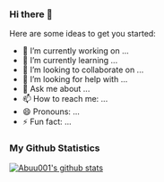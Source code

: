 ### Hi there 👋

Here are some ideas to get you started:

- 🔭 I’m currently working on ...
- 🌱 I’m currently learning ...
- 👯 I’m looking to collaborate on ...
- 🤔 I’m looking for help with ...
- 💬 Ask me about ...
- 📫 How to reach me: ...
- 😄 Pronouns: ...
- ⚡ Fun fact: ...
### My Github Statistics
 [![Abuu001's github stats](https://github-readme-stats.vercel.app/api?username=Abuu001)](https://github.com/Abuu001/github-readme-stats&count_private=true)

